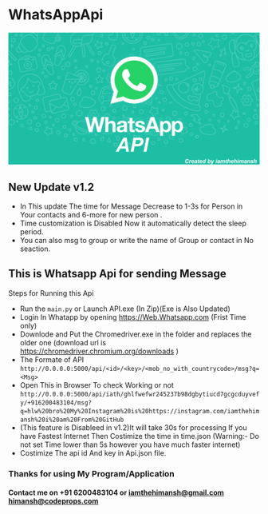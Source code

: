 # WhatsAppApi
![](https://github.com/iamthehimansh/WhatsAppApi/blob/main/WhatsappApi.png)
## New Update v1.2
- In This update The time for Message Decrease to 1-3s for Person in Your contacts and 6-more for new person .
- Time customization is Disabled Now it automatically detect the sleep period.
- You can also msg to group or write the name of Group or contact in No seaction.
## This is Whatsapp Api for sending Message
Steps for Running this Api
- Run the ```main.py``` or Launch API.exe (In Zip)(Exe is Also Updated)
- Login In Whatapp by opening https://Web.Whatsapp.com (Frist Time only)
- Downlode and Put the Chromedriver.exe in the folder and replaces the older one (download url is https://chromedriver.chromium.org/downloads )
- The Formate of API ```http://0.0.0.0:5000/api/<id>/<key>/<mob_no_with_countrycode>/msg?q=<Msg>```
- Open This in Browser To check Working or not ```http://0.0.0.0:5000/api/iath/ghlfwefwr245237b98dgbytiucd7gcgcduyvefy/+916200483104/msg?q=hlw%20bro%20My%20Instagram%20is%20https://instagram.com/iamthehimansh%20i%20am%20From%20GitHub```
- (This feature is Disableed in v1.2)It will take 30s for processing If you have Fastest Internet Then Costimize the time in time.json (Warning:- Do not set Time lower than 5s however you have much faster internet)
- Costimize The api id And key in Api.json file.
### Thanks for using My Program/Application 

#### Contact me on +91 6200483104 or iamthehimansh@gmail.com himansh@codeprops.com
